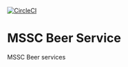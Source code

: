 [![CircleCI](https://circleci.com/gh/Vinoth5595/mssc-beer-service.svg?style=svg)](https://circleci.com/gh/circleci/mssc-beer-service)

# MSSC Beer Service

MSSC Beer services